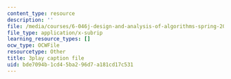```yaml
---
content_type: resource
description: ''
file: /media/courses/6-046j-design-and-analysis-of-algorithms-spring-2015/bde7094b1cd45ba296d7a181cd17c531_09vU-wVwW3U.vtt
file_type: application/x-subrip
learning_resource_types: []
ocw_type: OCWFile
resourcetype: Other
title: 3play caption file
uid: bde7094b-1cd4-5ba2-96d7-a181cd17c531
---
```

